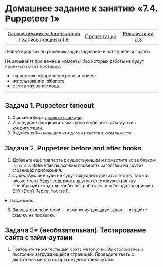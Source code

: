 # Домашнее задание к занятию «7.4. Puppeteer 1»

||||
|:-:|:-:|:-:|
| [Запись лекции на kinescope.io](https://kinescope.io/3673219c-82ac-441d-b1a4-c7f5ce62fb65?v=2.72.4&enableIframeApi&playerId=kinescope_video_player_3673219c-82ac-441d-b1a4-c7f5ce62fb65&size%5Bwidth%5D=100%25&size%5Bheight%5D=100%25&behaviour%5BautoPlay%5D=false&behaviour%5Bpreload%5D=true) / [Запись лекции в ЛК](https://netology.ru/profile/program/jsaqa-45/lessons/252879/lesson_items/1346447) | [Презентация](/7.4/puppeteer/JSAQA-33__Puppeeter__ч.1.pdf) | [Репозиторий ДЗ](https://github.com/netology-code/jsaqa-homeworks/blob/main/7-04.md) |

Любые вопросы по решению задач задавайте в чате учебной группы.

Не забывайте про важные моменты, без которых работы не будут приниматься на проверку: 
- корректное оформление репозиториев;
- использование .gitignore;
- форматирование кода.

---

## Задача 1. Puppeteer timeout

1. Сделайте форк [проекта с лекции](https://github.com/netology-code/jsaqa-code/tree/main/7.4/puppeteer).
2. Исследуйте настройки тайм-аутов и уберите тайм-ауты из конфигурации.
3. Задайте тайм-ауты для каждого из тестов в отдельности.


## Задача 2. Puppeteer before and after hooks

1. Добавьте ещё три теста к существующим и поместите их за блоком `describe`. 
Новые тесты должны проверять заголовки на других страницах приложения.   
3. Существующие хуки не будут подходить для этих тестов, так как новые тесты будут содержать другую стартовую страницу. 
Преобразуйте код так, чтобы всё работало, и соблюдался принцип DRY (Don't Repeat Yourself).
    
<details>
  <summary>Подсказка.</summary>
  
   Хуки можно использовать в разных местах и не один раз, поместив их в логические блоги, в которых они будут работать: например, внутри блока `describe`. Выше по иерархии кода они не будут действовать, так как работает стандартный принцип зоны видимости.
  
</details>

3. Запушьте репозиторий — изменения для двух задач — и сдайте ссылку на проверку.

    
## Задача 3* (необязательная). Тестирование сайта с тайм-аутами 

1. Повторите те же тесты для сайта Нетологии. Вы столкнётесь с постоянно загружающейся страницей. Проведите тесты с достаточными для их прохождения тайм-аутами.
